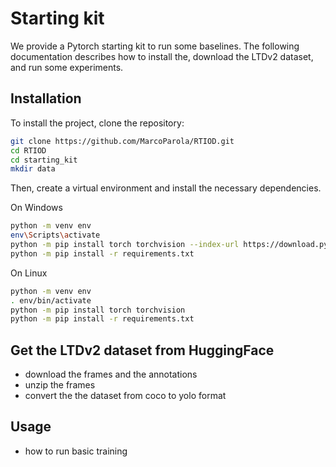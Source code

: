 # **Starting kit**

We provide a Pytorch starting kit to run some baselines. The following documentation describes how to install the, download the LTDv2 dataset, and run some experiments.

## Installation

To install the project, clone the repository:
```sh
git clone https://github.com/MarcoParola/RTIOD.git
cd RTIOD
cd starting_kit
mkdir data
```

Then, create a virtual environment and install the necessary dependencies.

On Windows
```sh
python -m venv env
env\Scripts\activate
python -m pip install torch torchvision --index-url https://download.pytorch.org/whl/cu128
python -m pip install -r requirements.txt
```

On Linux
```sh
python -m venv env
. env/bin/activate
python -m pip install torch torchvision
python -m pip install -r requirements.txt
```

## Get the LTDv2 dataset from HuggingFace

- download the frames and the annotations
- unzip the frames
- convert the the dataset from coco to yolo format

## Usage

- how to run basic training
